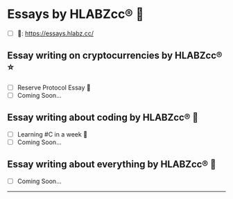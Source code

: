# Essays by HLABZcc® 📓

- [ ] 📓: https://essays.hlabz.cc/

## Essay writing on cryptocurrencies by HLABZcc® ⭐️

- [ ] Reserve Protocol Essay 📓 
- [ ] Coming Soon...

## Essay writing about coding by HLABZcc® 💯

- [ ] Learning #C in a week 🤯
- [ ] Coming Soon...

## Essay writing about everything by HLABZcc® 💎

- [ ] Coming Soon...

<hr/>
